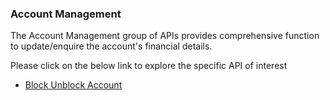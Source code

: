 ### Account Management ###

The Account Management group of APIs provides comprehensive function to update/enquire the account's financial details. 

Please click on the below link to explore the specific API of interest

- [Block Unblock Account](./?path=docs/APIs/Account-Management/Block-Account.md)

